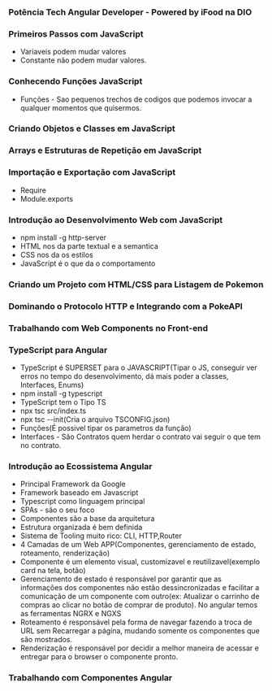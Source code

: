 ### Potência Tech Angular Developer - Powered by iFood na DIO

### Primeiros Passos com JavaScript
- Variaveis podem mudar valores
- Constante não podem mudar valores.

### Conhecendo Funções JavaScript
- Funções - Sao pequenos trechos de codigos que podemos invocar a qualquer momentos que quisermos. 

### Criando Objetos e Classes em JavaScript

### Arrays e Estruturas de Repetição em JavaScript

### Importação e Exportação com JavaScript
- Require
- Module.exports 

### Introdução ao Desenvolvimento Web com JavaScript
- npm install -g http-server
- HTML nos da parte textual e a semantica
- CSS nos da os estilos
- JavaScript é o que da o comportamento

### Criando um Projeto com HTML/CSS para Listagem de Pokemon

### Dominando o Protocolo HTTP e Integrando com a PokeAPI

### Trabalhando com Web Components no Front-end

### TypeScript para Angular
- TypeScript é SUPERSET para o JAVASCRIPT(Tipar o JS, conseguir ver erros no tempo do desenvolvimento, dá mais poder a classes, Interfaces, Enums) 
- npm install -g typescript 
- TypeScript tem o Tipo TS
- npx tsc src/index.ts
- npx tsc --init(Cria o arquivo TSCONFIG.json)
- Funções(É possivel tipar os parametros da função)
- Interfaces - São Contratos quem herdar o contrato vai seguir o que tem no contrato. 

### Introdução ao Ecossistema Angular
- Principal Framework da Google
- Framework baseado em Javascript
- Typescript como linguagem principal
- SPAs - são o seu foco
- Componentes são a base da arquitetura
- Estrutura organizada é bem definida
- Sistema de Tooling muito rico: CLI, HTTP,Router
- 4 Camadas de um Web APP(Componentes, gerenciamento de estado, roteamento, renderização)
- Componente é um elemento visual, customizavel e reutilizavel(exemplo card na tela, botão)
- Gerenciamento de estado é responsável por garantir que as informações dos componentes não estão dessincronizadas e 
  facilitar a comunicação de um componente com outro(ex: Atualizar o carrinho de compras ao clicar no botão de comprar de produto). No angular temos as ferramentas
  NGRX e NGXS
- Roteamento é responsável pela forma de navegar fazendo a troca de URL sem Recarregar a página, mudando somente os componentes que são mostrados.
- Renderização é responsável por decidir a melhor maneira de acessar e entregar para o browser o componente pronto.

### Trabalhando com Componentes Angular


